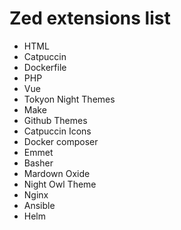 # Zed extensions list

- HTML
- Catpuccin
- Dockerfile
- PHP
- Vue
- Tokyon Night Themes
- Make
- Github Themes
- Catpuccin Icons
- Docker composer
- Emmet
- Basher
- Mardown Oxide
- Night Owl Theme
- Nginx
- Ansible
- Helm
